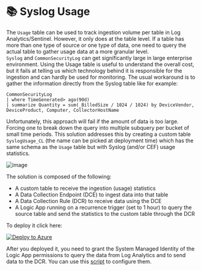 # 📚 Syslog Usage

The `Usage` table can be used to track ingestion volume per table in Log Analytics/Sentinel. However, it only does at the table level. If a table has more than one type of source or one type of data, one need to query the actual table to gather usage data at a more granular level.    
`Syslog` and `CommonSecurityLog` can get significantly large in large enterprise environment.  Using the Usage table is useful to understand the overall cost, but it fails at telling us which technology behind it is responsible for the ingestion and can hardly be used for monitoring.
The usual workaround is to gather the information directly from the Syslog table like for example:

```kql
CommonSecurityLog
| where TimeGenerated> ago(90d)
| summarize Quantity = sum(_BilledSize / 1024 / 1024) by DeviceVendor, DeviceProduct, Computer, CollectorHostName
```

Unfortunately, this approach will fail if the amount of data is too large. Forcing one to break down the query into multiple subquery per bucket of small time periods. This solution addresses this by creating a custom table `SyslogUsage_CL` (the name can be picked at deployment time) which has the same schema as the `Usage` table but with Syslog (and/or CEF) usage statistics.

![image](https://github.com/user-attachments/assets/8cd194de-ec52-4495-bc00-fb584b99695b)

The solution is composed of the following:
- A custom table to receive the ingestion (usage) statistics
- A Data Collection Endpoint (DCE) to ingest data into that table
- A Data Collection Rule (DCR) to receive data using the DCE
- A Logic App running on a recurrence trigger (set to 1 hour) to query the source table and send the statistics to the custom table through the DCR

To deploy it click here:

[![Deploy to Azure](https://aka.ms/deploytoazurebutton)](https://portal.azure.com/#create/Microsoft.Template/uri/https%3A%2F%2Fraw.githubusercontent.com%2Fpiaudonn%2FSyslogUsage%2Frefs%2Fheads%2Fmain%2Fdeploy%2Fsyslogusage.json)

After you deployed it, you need to grant the System Managed Identity of the Logic App permissions to query the data from Log Analytics and to send data to the DCR. You can use this [script](/deploy/permissions.ps1) to configure them.  

